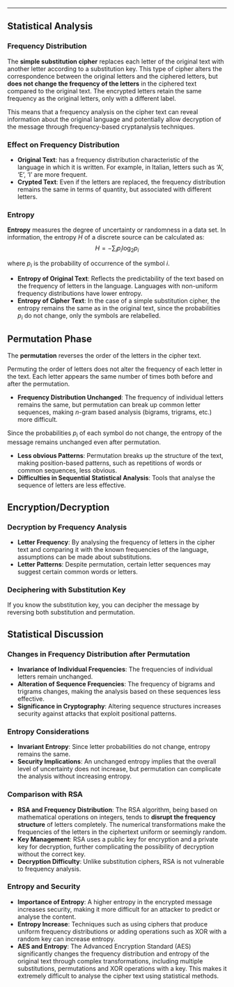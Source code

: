 ___

## Statistical Analysis

### Frequency Distribution

The **simple substitution cipher** replaces each letter of the original text with another letter according to a substitution key. This type of cipher alters the correspondence between the original letters and the ciphered letters, but **does not change the frequency of the letters** in the ciphered text compared to the original text. The encrypted letters retain the same frequency as the original letters, only with a different label.

This means that a frequency analysis on the cipher text can reveal information about the original language and potentially allow decryption of the message through frequency-based cryptanalysis techniques.

### Effect on Frequency Distribution

- **Original Text**: has a frequency distribution characteristic of the language in which it is written. For example, in Italian, letters such as ‘A’, ‘E’, ‘I’ are more frequent.
- **Crypted Text**: Even if the letters are replaced, the frequency distribution remains the same in terms of quantity, but associated with different letters.

### Entropy

**Entropy** measures the degree of uncertainty or randomness in a data set. In information, the entropy $H$ of a discrete source can be calculated as:
$$
H = - \sum_{i} p_i \log_2 p_i
$$

where $p_i$ is the probability of occurrence of the symbol $i$.

- **Entropy of Original Text**: Reflects the predictability of the text based on the frequency of letters in the language. Languages with non-uniform frequency distributions have lower entropy.
- **Entropy of Cipher Text**: In the case of a simple substitution cipher, the entropy remains the same as in the original text, since the probabilities $p_i$ do not change, only the symbols are relabelled.

## Permutation Phase

The **permutation** reverses the order of the letters in the cipher text. 

Permuting the order of letters does not alter the frequency of each letter in the text. Each letter appears the same number of times both before and after the permutation.

- **Frequency Distribution Unchanged**: The frequency of individual letters remains the same, but permutation can break up common letter sequences, making $n$-gram based analysis (bigrams, trigrams, etc.) more difficult.

Since the probabilities $p_i$ of each symbol do not change, the entropy of the message remains unchanged even after permutation.

- **Less obvious Patterns**: Permutation breaks up the structure of the text, making position-based patterns, such as repetitions of words or common sequences, less obvious.
- **Difficulties in Sequential Statistical Analysis**: Tools that analyse the sequence of letters are less effective.

## Encryption/Decryption

### Decryption by Frequency Analysis

- **Letter Frequency**: By analysing the frequency of letters in the cipher text and comparing it with the known frequencies of the language, assumptions can be made about substitutions.
- **Letter Patterns**: Despite permutation, certain letter sequences may suggest certain common words or letters.

### Deciphering with Substitution Key

If you know the substitution key, you can decipher the message by reversing both substitution and permutation.

## Statistical Discussion

### Changes in Frequency Distribution after Permutation

- **Invariance of Individual Frequencies**: The frequencies of individual letters remain unchanged.
- **Alteration of Sequence Frequencies**: The frequency of bigrams and trigrams changes, making the analysis based on these sequences less effective.
- **Significance in Cryptography**: Altering sequence structures increases security against attacks that exploit positional patterns.

### Entropy Considerations

- **Invariant Entropy**: Since letter probabilities do not change, entropy remains the same.
- **Security Implications**: An unchanged entropy implies that the overall level of uncertainty does not increase, but permutation can complicate the analysis without increasing entropy.

### Comparison with RSA

- **RSA and Frequency Distribution**: The RSA algorithm, being based on mathematical operations on integers, tends to **disrupt the frequency structure** of letters completely. The numerical transformations make the frequencies of the letters in the ciphertext uniform or seemingly random.
- **Key Management**: RSA uses a public key for encryption and a private key for decryption, further complicating the possibility of decryption without the correct key.
- **Decryption Difficulty**: Unlike substitution ciphers, RSA is not vulnerable to frequency analysis.

### Entropy and Security

- **Importance of Entropy**: A higher entropy in the encrypted message increases security, making it more difficult for an attacker to predict or analyse the content.
- **Entropy Increase**: Techniques such as using ciphers that produce uniform frequency distributions or adding operations such as XOR with a random key can increase entropy.
- **AES and Entropy**: The Advanced Encryption Standard (AES) significantly changes the frequency distribution and entropy of the original text through complex transformations, including multiple substitutions, permutations and XOR operations with a key. This makes it extremely difficult to analyse the cipher text using statistical methods.

